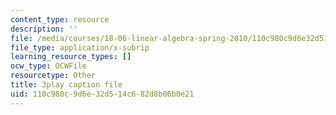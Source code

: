 ```yaml
---
content_type: resource
description: ''
file: /media/courses/18-06-linear-algebra-spring-2010/110c980c9d6e32d514c682d8b06b0e21_0MtwqhIwdrI.srt
file_type: application/x-subrip
learning_resource_types: []
ocw_type: OCWFile
resourcetype: Other
title: 3play caption file
uid: 110c980c-9d6e-32d5-14c6-82d8b06b0e21
---
```

